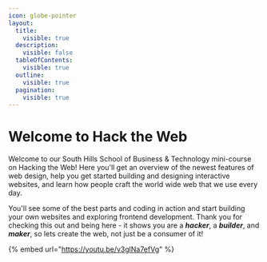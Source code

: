 ```yaml
---
icon: globe-pointer
layout:
  title:
    visible: true
  description:
    visible: false
  tableOfContents:
    visible: true
  outline:
    visible: true
  pagination:
    visible: true
---
```


# Welcome to Hack the Web

Welcome to our South Hills School of Business & Technology mini-course on Hacking the Web! Here you'll get an overview of the newest features of web design, help you get started building and designing interactive websites, and learn how people craft the world wide web that we use every day.

You'll see some of the best parts and coding in action and start building your own websites and exploring frontend development. Thank you for checking this out and being here - it shows you are a _**hacker**_, a _**builder**_, and _**maker**_, so lets create the web, not just be a consumer of it!

{% embed url="https://youtu.be/v3glNa7efVg" %}
